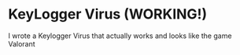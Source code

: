 # KeyLogger Virus (WORKING!)
I wrote a Keylogger Virus that actually works and looks like the game Valorant
